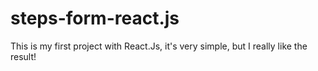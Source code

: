 # steps-form-react.js
 This is my first project with React.Js, it's very simple, but I really like the result!
